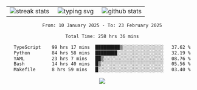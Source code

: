<div align="center">
  <table style="border: none;" border="0" cellspacing="0" cellpadding="0">
    <tr>
      <td align="center" width="33%">
        <img src="https://github-readme-streak-stats.herokuapp.com/?user=kurtismassey&theme=tokyonight&hide_border=true" alt="streak stats" />
      </td>
      <td align="center" width="33%">
        <img src="https://readme-typing-svg.herokuapp.com/?font=Fira+Code&weight=600&size=15&duration=4000&pause=1000&color=00FF00&center=true&vCenter=true&random=false&width=150&lines=Hey%2C+I%27m+Kurtis!" alt="typing svg" />
      </td>
      <td align="center" width="33%">
        <img src="https://github-readme-stats.vercel.app/api?username=kurtismassey&show_icons=true&theme=tokyonight&hide_title=true" alt="github stats" />
      </td>
    </tr>
  </table>
</div>
<div align="center">

<!--START_SECTION:waka-->

```txt
From: 10 January 2025 - To: 23 February 2025

Total Time: 258 hrs 36 mins

TypeScript    99 hrs 17 mins  █████████▒░░░░░░░░░░░░░░░   37.62 %
Python        84 hrs 58 mins  ████████░░░░░░░░░░░░░░░░░   32.19 %
YAML          23 hrs 7 mins   ██▒░░░░░░░░░░░░░░░░░░░░░░   08.76 %
Bash          14 hrs 40 mins  █▒░░░░░░░░░░░░░░░░░░░░░░░   05.56 %
Makefile      8 hrs 59 mins   █░░░░░░░░░░░░░░░░░░░░░░░░   03.40 %
```

<!--END_SECTION:waka-->

  <img src="https://github-readme-activity-graph.vercel.app/graph?username=kurtismassey&theme=tokyo-night&hide_border=true&custom_title=Contribution%20Graph" />

</div>